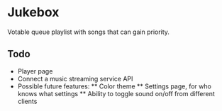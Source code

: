 # Jukebox

Votable queue playlist with songs that can gain priority.

## Todo
- Player page
- Connect a music streaming service API
- Possible future features:
** Color theme
** Settings page, for who knows what settings
** Ability to toggle sound on/off from different clients
